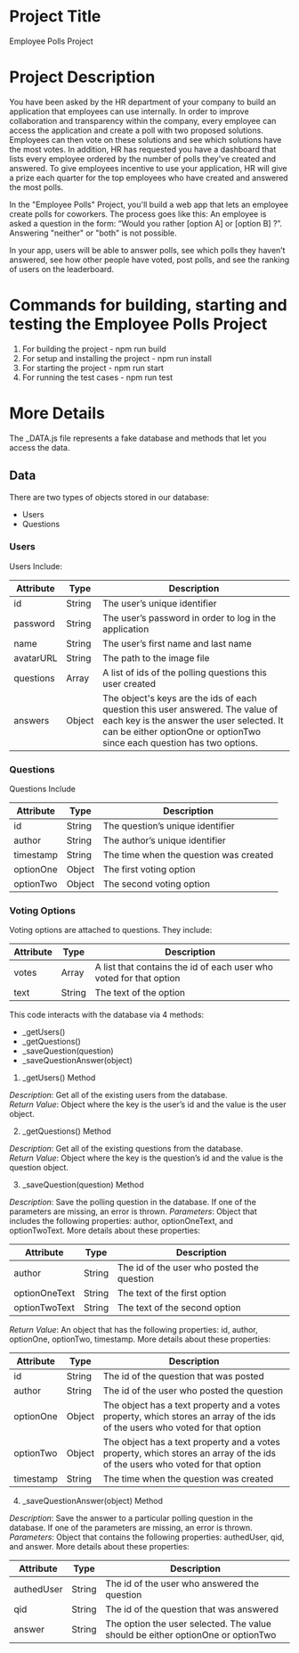 # Project Title 
Employee Polls Project

# Project Description
You have been asked by the HR department of your company to build an application that employees can use internally. In order to improve collaboration and transparency within the company, every employee can access the application and create a poll with two proposed solutions. Employees can then vote on these solutions and see which solutions have the most votes. In addition, HR has requested you have a dashboard that lists every employee ordered by the number of polls they've created and answered. To give employees incentive to use your application, HR will give a prize each quarter for the top employees who have created and answered the most polls.

In the "Employee Polls" Project, you'll build a web app that lets an employee create polls for coworkers. The process goes like this: An employee is asked a question in the form: “Would you rather [option A] or [option B] ?”. Answering "neither" or "both" is not possible.

In your app, users will be able to answer polls, see which polls they haven’t answered, see how other people have voted, post polls, and see the ranking of users on the leaderboard.

# Commands for building, starting and testing the Employee Polls Project
1. For building the project - npm run build
2. For setup and installing the project - npm run install
3. For starting the project - npm run start
4. For running the test cases - npm run test

# More Details

The _DATA.js file represents a fake database and methods that let you access the data. 

## Data

There are two types of objects stored in our database:

* Users
* Questions

### Users

Users Include:

| Attribute    | Type             | Description
|--------------|------------------|---------------------------------------------
| id           | String           | The user’s unique identifier
| password     | String           | The user’s password in order to log in the application
| name         | String           | The user’s first name and last name
| avatarURL    | String           | The path to the image file
| questions    | Array            | A list of ids of the polling questions this user created
| answers      | Object           | The object's keys are the ids of each question this user answered. The value of each key is the answer the user selected. It can be either optionOne or optionTwo since each question has two options.

### Questions

Questions Include

| Attribute | Type   | Description
|-----------|--------|-----------------------------------
| id        | String | The question’s unique identifier 
| author    | String | The author’s unique identifier
| timestamp | String | The time when the question was created
| optionOne | Object | The first voting option
| optionTwo | Object | The second voting option

### Voting Options

Voting options are attached to questions. They include: 

| Attribute | Type  | Description
|-----------|--------|-------------------
| votes     | Array  | A list that contains the id of each user who voted for that option
| text      | String | The text of the option

This code interacts with the database via 4 methods:

* _getUsers()
* _getQuestions()
* _saveQuestion(question)
* _saveQuestionAnswer(object)

1) _getUsers() Method

*Description*: Get all of the existing users from the database.  
*Return Value*: Object where the key is the user’s id and the value is the user object.

2) _getQuestions() Method

*Description*: Get all of the existing questions from the database.  
*Return Value*: Object where the key is the question’s id and the value is the question object.

3) _saveQuestion(question) Method

*Description*: Save the polling question in the database. If one of the parameters are missing, an error is thrown.
*Parameters*:  Object that includes the following properties: author, optionOneText, and optionTwoText. More details about these properties:

| Attribute     | Type   | Description 
|---------------|--------|--------------------------------
| author        | String | The id of the user who posted the question
| optionOneText | String | The text of the first option
| optionTwoText | String | The text of the second option

*Return Value*:  An object that has the following properties: id, author, optionOne, optionTwo, timestamp. More details about these properties:

| Attribute | Type   | Description 
|-----------|--------|---------------------------------------
| id        | String | The id of the question that was posted
| author    | String | The id of the user who posted the question
| optionOne | Object | The object has a text property and a votes property, which stores an array of the ids of the users who voted for that option
| optionTwo | Object | The object has a text property and a votes property, which stores an array of the ids of the users who voted for that option
|timestamp  | String | The time when the question was created

4) _saveQuestionAnswer(object) Method

*Description*: Save the answer to a particular polling question in the database. If one of the parameters are missing, an error is thrown.
*Parameters*: Object that contains the following properties: authedUser, qid, and answer. More details about these properties:

| Attribute  | Type   | Description
|------------|--------|---------------------------
| authedUser | String | The id of the user who answered the question
| qid        | String | The id of the question that was answered
| answer     | String | The option the user selected. The value should be either optionOne or optionTwo